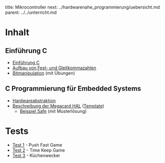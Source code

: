 title: Mikrocontroller
next: ../hardwarenahe_programmierung/uebersicht.md
parent: ../../unterricht.md

# Inhalt
## Einführung C
* [Einführung C](uebersicht_c.html)
* [Aufbau von Fest- und Gleitkommazahlen](floatingpoint.html)
* [Bitmanipulation](bitmanipulation.html) (mit Übungen)

## C Programmierung für Embedded Systems
* [Hardwareabstraktion](hal.html)
* [Beschreibung der Megacard HAL](hal_megacard.html) ([Template](embedded_template_hal.zip))
    * [Beispiel Safe](uebung_safe.html) (mit Musterlösung)

# Tests
* [Test 1](embedded_test_1.zip) - Push Fast Game
* [Test 2](embedded_test_2.zip) - Time Keep Game
* [Test 3](embedded_test_3.zip) - Küchenwecker

